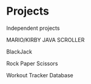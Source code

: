 # Projects
Independent projects

MARIO/KIRBY JAVA SCROLLER

BlackJack

Rock Paper Scissors

Workout Tracker Database
